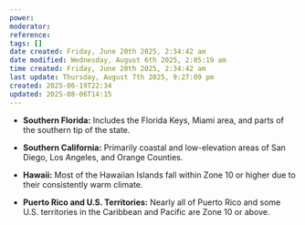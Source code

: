 ```yaml
---
power: 
moderator: 
reference: 
tags: []
date created: Friday, June 20th 2025, 2:34:42 am
date modified: Wednesday, August 6th 2025, 2:05:19 am
time created: Friday, June 20th 2025, 2:34:42 am
last update: Thursday, August 7th 2025, 9:27:09 pm
created: 2025-06-19T22:34
updated: 2025-08-06T14:15
---
```

- **Southern Florida:** Includes the Florida Keys, Miami area, and parts of the southern tip of the state.
    
- **Southern California:** Primarily coastal and low-elevation areas of San Diego, Los Angeles, and Orange Counties.
    
- **Hawaii:** Most of the Hawaiian Islands fall within Zone 10 or higher due to their consistently warm climate.
    
- **Puerto Rico and U.S. Territories:** Nearly all of Puerto Rico and some U.S. territories in the Caribbean and Pacific are Zone 10 or above.